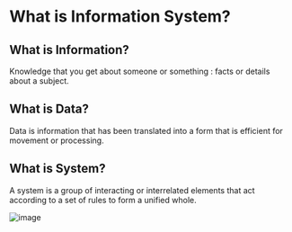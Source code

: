 # What is Information System?
## What is Information?
Knowledge that you get about someone or something : facts or details about a subject.
## What is Data?
Data is information that has been translated into a form that is efficient for movement or processing.
## What is System?
A system is a group of interacting or interrelated elements that act according to a set of rules to form a unified whole.

 ![image](https://github.com/user-attachments/assets/66e48565-d684-4a11-85e1-3c5aee7f4632)
